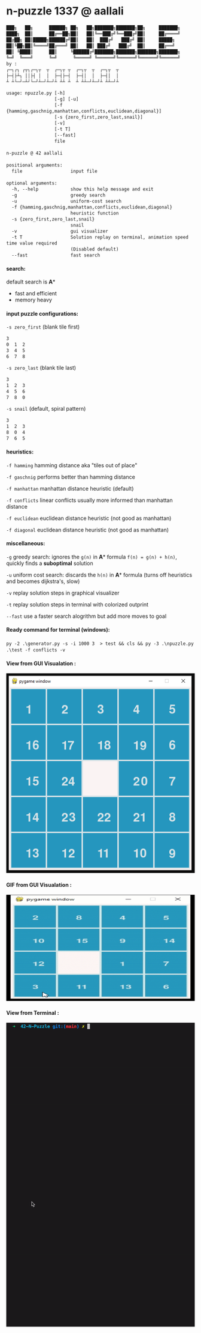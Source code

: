 # n-puzzle 1337 @ aallali

```
███╗   ██╗      ██████╗ ██╗   ██╗███████╗███████╗██╗     ███████╗
████╗  ██║      ██╔══██╗██║   ██║╚══███╔╝╚══███╔╝██║     ██╔════╝
██╔██╗ ██║█████╗██████╔╝██║   ██║  ███╔╝   ███╔╝ ██║     █████╗  
██║╚██╗██║╚════╝██╔═══╝ ██║   ██║ ███╔╝   ███╔╝  ██║     ██╔══╝  
██║ ╚████║      ██║     ╚██████╔╝███████╗███████╗███████╗███████╗
╚═╝  ╚═══╝      ╚═╝      ╚═════╝ ╚══════╝╚══════╝╚══════╝╚══════╝
by : 
┌─┐┌┐ ┌┬┐┌─┐┬  ┬  ┌─┐┬ ┬  ┌─┐┬  ┬  ┌─┐┬  ┬
├─┤├┴┐ ││├┤ │  │  ├─┤├─┤  ├─┤│  │  ├─┤│  │
┴ ┴└─┘─┴┘└─┘┴─┘┴─┘┴ ┴┴ ┴  ┴ ┴┴─┘┴─┘┴ ┴┴─┘┴
```
```
usage: npuzzle.py [-h] 
                  [-g] [-u] 
                  [-f {hamming,gaschnig,manhattan,conflicts,euclidean,diagonal}]
                  [-s {zero_first,zero_last,snail}] 
                  [-v] 
                  [-t T] 
                  [--fast]
                  file

n-puzzle @ 42 aallali

positional arguments:
  file                  input file

optional arguments:
  -h, --help            show this help message and exit
  -g                    greedy search
  -u                    uniform-cost search
  -f {hamming,gaschnig,manhattan,conflicts,euclidean,diagonal}
                        heuristic function
  -s {zero_first,zero_last,snail}
                        snail
  -v                    gui visualizer
  -t T                  Solution replay on terminal, animation speed time value required
                        (Disabled default)
  --fast                fast search
```

#### search:
default search is **A***
- fast and efficient
- memory heavy


#### input puzzle configurations:
`-s zero_first` (blank tile first)

```
3
0  1  2
3  4  5
6  7  8
```


`-s zero_last` (blank tile last)
```
3
1  2  3
4  5  6
7  8  0
```

`-s snail` (default, spiral pattern)
```
3
1  2  3
8  0  4
7  6  5
```

#### heuristics:

`-f hamming` hamming distance aka "tiles out of place"

`-f gaschnig` performs better than hamming distance

`-f manhattan` manhattan distance heuristic (default)

`-f conflicts` linear conflicts usually more informed than manhattan distance

`-f euclidean` euclidean distance heuristic (not good as manhattan)

`-f diagonal` euclidean distance heuristic (not good as manhattan)


#### miscellaneous:

`-g` greedy search: ignores the `g(n)` in **A*** formula `f(n) = g(n) + h(n)`, quickly finds a **suboptimal** solution

`-u` uniform cost search: discards the `h(n)` in **A*** formula (turns off heuristics and becomes dijkstra's, slow)

`-v` replay solution steps in graphical visualizer

`-t` replay solution steps in terminal with colorized outprint

`--fast` use a faster search alogrithm but add more moves to goal

#### Ready command for terminal (windows):
`py -2 .\generator.py -s -i 1000 3  > test && cls && py -3 .\npuzzle.py .\test -f conflicts -v `

#### View from GUI Visualation :
![gui](https://raw.githubusercontent.com/aallali/42-N-Puzzle/main/docs/gui.PNG?token=AKWFYDYMTX62IUOQIZBRXW3AZDN5O)

#### GIF from GUI Visualation :
![gui](https://raw.githubusercontent.com/aallali/42-N-Puzzle/main/docs/gui-gif.gif?token=AKWFYDYMDK73KJWOB625PYTAZDPCY)

#### View from Terminal :
![terminal](https://raw.githubusercontent.com/aallali/42-N-Puzzle/main/docs/terminal-replay.gif?token=AKWFYD4V6W6PYAYS3UOTKD3AZ4PH2)
